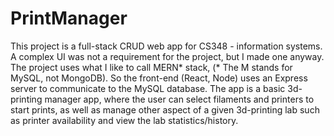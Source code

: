 # PrintManager
This project is a full-stack CRUD web app for CS348 - information systems. A complex UI was not a requirement for the project, but I made one anyway. The project uses what I like to call MERN* stack, (* The M stands for MySQL, not MongoDB). So the front-end (React, Node) uses an Express server to communicate to the MySQL database. The app is a basic 3d-printing manager app, where the user can select filaments and printers to start prints, as well as manage other aspect of a given 3d-printing lab such as printer availability and view the lab statistics/history. 
